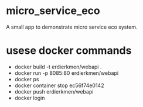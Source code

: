 # micro_service_eco
A small app to demonstrate micro service eco system.

# usese docker commands
* docker build -t erdierkmen/webapi .
* docker run -p 8085:80 erdierkmen/webapi
* docker ps
* docker container stop ec56f74e0142
* docker push erdierkmen/webapi
* docker login
  
  
